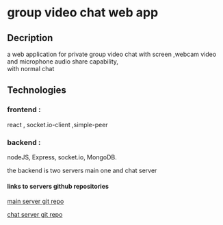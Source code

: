 # group video chat web app

## Decription
a web application for private group video chat with screen ,webcam video and microphone audio share capability,   
with normal chat

## Technologies

### frontend :
react , socket.io-client ,simple-peer
### backend :
nodeJS, Express, socket.io, MongoDB.

the backend is two servers main one and chat server

#### links to servers github repositories

[main server git repo](https://github.com/newasad/appleseeds_final_project_zoom_lookAlike-mainServer)

[chat server git repo](https://github.com/newasad/appleseeds_final_project_zoom_lookAlike-chatServer)





